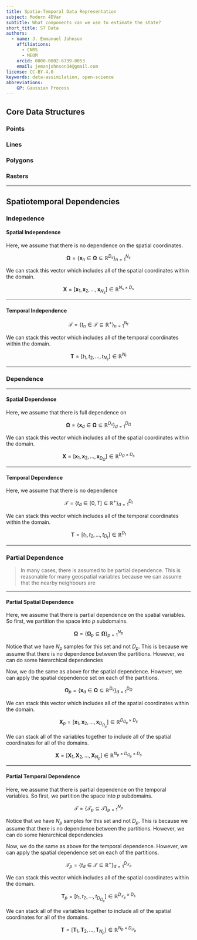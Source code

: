 ```yaml
---
title: Spatio-Temporal Data Representation
subject: Modern 4DVar
subtitle: What components can we use to estimate the state?
short_title: ST Data
authors:
  - name: J. Emmanuel Johnson
    affiliations:
      - CNRS
      - MEOM
    orcid: 0000-0002-6739-0053
    email: jemanjohnson34@gmail.com
license: CC-BY-4.0
keywords: data-assimilation, open-science
abbreviations:
    GP: Gaussian Process
---
```



## Core Data Structures

### Points

### Lines

### Polygons

### Rasters


---
## Spatiotemporal Dependencies


### Indepedence

#### Spatial Independence

Here, we assume that there is no dependence on the spatial coordinates.

$$
\boldsymbol{\Omega} = 
\left\{ \mathbf{x}_n\in\boldsymbol{\Omega}\subseteq\mathbb{R}^{D_s}\right\}_{n=1}^{N_s}
$$

We can stack this vector which includes all of the spatial coordinates within the domain.

$$
\mathbf{X} = [\mathbf{x}_1, \mathbf{x}_2, \ldots, \mathbf{x}_{N_s}] \in \mathbb{R}^{N_s\times D_s}
$$

---

#### Temporal Independence

$$
\mathcal{T} = 
\left\{ t_n\in\mathcal{T}\subseteq\mathbb{R}^+\right\}_{n=1}^{N_t}
$$

We can stack this vector which includes all of the temporal coordinates within the domain.

$$
\mathbf{T} = [t_1, t_2, \ldots, t_{N_s}] \in \mathbb{R}^{N_t}
$$


---

### Dependence


---

#### Spatial Dependence

Here, we assume that there is full dependence on

$$
\boldsymbol{\Omega} = 
\left\{ \mathbf{x}_d\in\boldsymbol{\Omega}\subseteq\mathbb{R}^{D_s}\right\}_{d=1}^{D_\Omega}
$$

We can stack this vector which includes all of the spatial coordinates within the domain.

$$
\mathbf{X} = [\mathbf{x}_1, \mathbf{x}_2, \ldots, \mathbf{x}_{D_\Omega}] \in \mathbb{R}^{D_\Omega\times D_s}
$$

---
#### Temporal Dependence

Here, we assume that there is no dependence

$$
\mathcal{T} = 
\left\{t_d \in [0,T]\subseteq\mathbb{R}^+ \right\}_{d=1}^{D_t}
$$

We can stack this vector which includes all of the temporal coordinates within the domain.

$$
\mathbf{T} = [t_1, t_2, \ldots, t_{D_t}] \in \mathbb{R}^{D_t}
$$

---


### Partial Dependence


> In many cases, there is assumed to be partial dependence. This is reasonable for many geospatial variables because we can assume that the nearby neighbours are



---
#### Partial Spatial Dependence


Here, we assume that there is partial dependence on the spatial variables. So first, we partition the space into $p$ subdomains.

$$
\boldsymbol{\Omega} = 
\left\{ \boldsymbol{\Omega}_p\subseteq \boldsymbol{\Omega}\right\}_{p=1}^{N_p}
$$

Notice that we have $N_p$ samples for this set and not $D_p$. This is because we assume that there is no dependence between the partitions. However, we can do some hierarchical dependencies

Now, we do the same as above for the spatial dependence. However, we can apply the spatial dependence set on each of the partitions.

$$
\boldsymbol{\Omega}_p = 
\left\{ \mathbf{x}_d\in\boldsymbol{\Omega}\subseteq\mathbb{R}^{D_s}\right\}_{d=1}^{D_\Omega}
$$

We can stack this vector which includes all of the spatial coordinates within the domain.

$$
\mathbf{X}_p = [\mathbf{x}_1, \mathbf{x}_2, \ldots, \mathbf{x}_{D_{\Omega_p}}] \in \mathbb{R}^{D_{\Omega_p}\times D_s}
$$

We can stack all of the variables together to include all of the spatial coordinates for all of the domains.

$$
\mathbf{X} = [\mathbf{X}_{1}, \mathbf{X}_{2}, \ldots, \mathbf{X}_{N_p}] \in \mathbb{R}^{N_p\times D_{\Omega_p}\times D_s}
$$


---
#### Partial Temporal Dependence


Here, we assume that there is partial dependence on the temporal variables. So first, we partition the space into $p$ subdomains.

$$
\boldsymbol{\mathcal{T}} = 
\left\{ \boldsymbol{\mathcal{T}}_p\subseteq \boldsymbol{\mathcal{T}}\right\}_{p=1}^{N_p}
$$

Notice that we have $N_p$ samples for this set and not $D_p$. This is because we assume that there is no dependence between the partitions. However, we can do some hierarchical dependencies

Now, we do the same as above for the temporal dependence. However, we can apply the spatial dependence set on each of the partitions.

$$
\boldsymbol{\mathcal{T}}_p = 
\left\{ t_d\in\boldsymbol{\mathcal{T}}\subseteq\mathbb{R}^+\right\}_{d=1}^{D_{\mathcal{T}_p}}
$$

We can stack this vector which includes all of the spatial coordinates within the domain.

$$
\mathbf{T}_p = [t_1, t_2, \ldots, t_{D_{\Omega_p}}] \in \mathbb{R}^{D_{\mathcal{T}_p}\times D_s}
$$

We can stack all of the variables together to include all of the spatial coordinates for all of the domains.

$$
\mathbf{T} = [\mathbf{T}_{1}, \mathbf{T}_{2}, \ldots, \mathbf{T}_{N_p}] \in \mathbb{R}^{N_p\times D_{\mathcal{T}_p}}
$$
